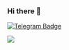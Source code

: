 ### Hi there 👋

<a href="https://t.me/anton7878">
<img src="https://img.shields.io/badge/Telegram-blue?style=for-the-badge&logo=telegram&logoColor=white" alt="Telegram Badge"/>
</a>

![](https://komarev.com/ghpvc/?username=antonstetsenko)
<!--
**antonstetsenko/antonstetsenko** is a ✨ _special_ ✨ repository because its `README.md` (this file) appears on your GitHub profile.

Here are some ideas to get you started:

- 🔭 I’m currently working on ...
- 🌱 I’m currently learning ...
- 👯 I’m looking to collaborate on ...
- 🤔 I’m looking for help with ...
- 💬 Ask me about ...
- 📫 How to reach me: ...
- 😄 Pronouns: ...
- ⚡ Fun fact: ...
-->

